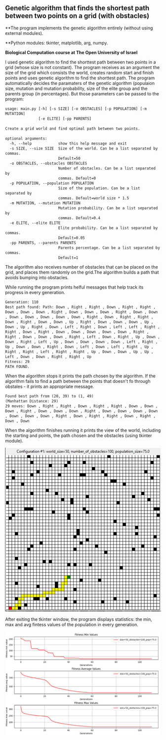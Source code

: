 Genetic algorithm that finds the shortest path between two points on a grid (with obstacles)
---------------------------------------------------------------------------------------------
**The program implements the genetic algorithm entirely (without using external modules).

**Python modules: tkinter, matplotlib, arg, numpy.

**Biological Computation course at The Open University of Israel**

I used genetic algorithm to find the shorttest path between two points in a grid (whose size is not constant).
The program receives as an argument the size of the grid which consists the world, creates random start and finish points and uses genetic algorithm to find the shorttest path.
The program automatically decides the paramaters of the genetic algorithm (populaion size, mutation and mutation probability, size of the elite group and the parents group (in percentages). But those parameters can be passed to the program:

```
usage: main.py [-h] [-s SIZE] [-o OBSTACLES] [-p POPULATION] [-m MUTATION]
               [-e ELITE] [-pp PARENTS]

Create a grid world and find optimal path between two points.

optional arguments:
  -h, --help            show this help message and exit
  -s SIZE, --size SIZE  Size of the world. Can be a list separated by commas.
                        Default=50
  -o OBSTACLES, --obstacles OBSTACLES
                        Number of obstacles. Can be a list separated by
                        commas. Default=0
  -p POPULATION, --population POPULATION
                        Size of the population. Can be a list separated by
                        commas. Default=world size * 1.5
  -m MUTATION, --mutation MUTATION
                        Mutation probability. Can be a list separated by
                        commas. Default=0.4
  -e ELITE, --elite ELITE
                        Elite probability. Can be a list separated by commas.
                        Default=0.05
  -pp PARENTS, --parents PARENTS
                        Parents percentage. Can be a list separated by commas.
                        Default=1
```

The algorithm also receives number of obstacles that can be placed on the grid, and places them randomly on the grid.The algorithm builds a path that avoids bumping into obstacles.

While running the program prints helful messages that help track its progress in every generation.
```
Generation: 110 
Best path found: Path: Down , Right , Right , Down , Right , Right , Down , Down , Down , Right , Down , Down , Down , Right , Down , Down , Down , Down , Down , Down , Down , Right , Down , Right , Right , Down , Right , Down , Down , Up , Right , Down , Down , Down , Up , Down , Up , Right , Down , Left , Right , Down , Left , Left , Right , Right , Down , Right , Down , Down , Down , Down , Down , Right , Right , Down , Down , Down , Right , Left , Down , Right , Up , Down , Down , Right , Left , Up , Down , Down , Down , Down , Left , Right , Up , Down , Down , Right , Down , Left , Down , Left , Right , Up , Right , Right , Left , Right , Right , Up , Down , Down , Up , Up , Left , Down , Down , Right , Right , Up 
Fitness: 29
PATH FOUND.
```

When the algorithm stops it prints the path chosen by the algorithm. If the algorithm fails to find a path between the points that doesn't fo through obstales - it prints an appropriate message.
```
Found best path from (20, 39) to (1, 49)
(Manhattan Distance: 29)
29 moves: Down , Right , Right , Down , Right , Right , Down , Down , Down , Right , Down , Down , Down , Right , Down , Down , Down , Down , Down , Down , Down , Right , Down , Right , Right , Down , Right , Down , Down
```

When the algorithm finishes running it prints the view of the world, including the starting and points, the path chosen and the obstacles (using tkinter module).

![alt text](https://github.com/belea7/Shortest_Path_Genetic_Algorithm/blob/main/picures/gird_displau.PNG?raw=true)

After exiting the tkinter window, the program displays statistics: the min, max and avg fintess values of the population in every generation.

![alt text](https://github.com/belea7/Shortest_Path_Genetic_Algorithm/blob/main/picures/Statistics.PNG?raw=true)
